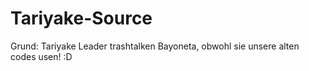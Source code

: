 # Tariyake-Source
Grund: Tariyake Leader trashtalken Bayoneta, obwohl sie unsere alten codes usen! :D
